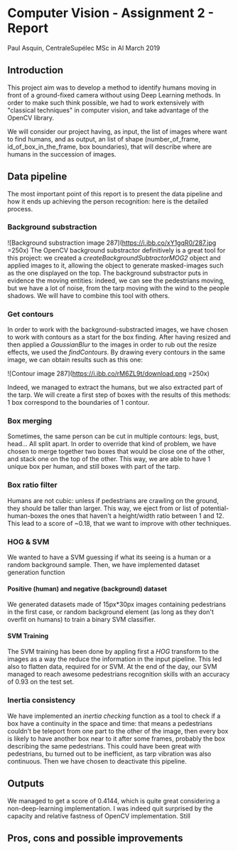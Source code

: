 # Computer Vision - Assignment 2 - Report 
Paul Asquin, CentraleSupélec MSc in AI March 2019

## Introduction
This project aim was to develop a method to identify humans moving in front of a ground-fixed camera without using Deep Learning methods. In order to make such think possible, we had to work extensively with "classical techniques" in computer vision, and take advantage of the OpenCV library.

We will consider our project having, as input, the list of images where want to find humans, and as output, an list of shape (number_of_frame, id_of_box_in_the_frame, box boundaries), that will describe where are humans in the succession of images.

## Data pipeline
The most important point of this report is to present the data pipeline and how it ends up achieving the person recognition: here is the detailed process.

### Background  substraction
![Background substraction image 287](https://i.ibb.co/xY1gqR0/287.jpg =250x)
The OpenCV background substractor definitively is a great tool for this project: we created a _createBackgroundSubtractorMOG2_ object and applied images to it, allowing the object to generate masked-images such as the one displayed on the top. The background substractor puts in evidence the moving entities: indeed, we can see the pedestrians moving, but we have a lot of noise, from the tarp moving with the wind to the people shadows. We will have to combine this tool with others.

### Get contours
In order to work with the background-substracted images, we have chosen to work with contours as a start for the box finding. After having resized and then applied a _GaussianBlur_ to the images in order to rub out the resize effects, we used the _findContours_. By drawing every contours in the same image, we can obtain results such as this one:

![Contour image 287](https://i.ibb.co/rM6ZL9t/download.png =250x)

Indeed, we managed to extract the humans, but we also extracted part of the tarp. We will create a first step of boxes with the results of this methods: 1 box correspond to the boundaries of 1 contour.

### Box merging

Sometimes, the same person can be cut in multiple contours: legs, bust, head... All split apart. In order to override that kind of problem, we have chosen to merge together two boxes that would be close one of the other, and stack one on the top of the other. This way, we are able to have 1 unique box per human, and still boxes with part of the tarp.

### Box ratio filter

Humans are not cubic: unless if pedestrians are crawling on the ground, they should be taller than larger. This way, we eject from or list of potential-human-boxes the ones that haven't a height/width ratio between 1 and 12. This lead to a score of ~0.18, that we want to improve with other techniques.

### HOG & SVM
We wanted to have a SVM guessing if what its seeing is a human or a random background sample. Then, we have implemented dataset generation function
#### Positive (human) and negative (background) dataset
We generated datasets made of 15px*30px images containing pedestrians in the first case, or random background element (as long as they don't overfit on humans) to train a binary SVM classifier. 

#### SVM Training
The SVM training has been done by appling first a _HOG_ transform to the images as a way the reduce the information in the input pipeline. This led also to flatten data, required for or SVM. At the end of the day, our SVM managed to reach awesome pedestrians recognition skills with an accuracy of 0.93 on the test set.

### Inertia consistency
We have implemented an _inertia checking_ function as a tool to check if a box have a continuity in the space and time: that means a pedestrians couldn't be teleport from one part to the other of the image, then every box is likely to have another box near to it after some frames, probably the box describing the same pedestrians. This could have been great with pedestrians, bu turned out to be inefficient, as tarp vibration was also continuous. Then we have chosen to deactivate this pipeline.

## Outputs

We managed to get a score of 0.4144, which is quite great considering a non-deep-learning implementation. I was indeed quit surprised by the capacity and relative fastness of OpenCV implementation. Still

## Pros, cons and possible improvements
<!--stackedit_data:
eyJoaXN0b3J5IjpbMTA5NjU4OTYzOSw2MzgyOTU3MywtMTEyND
I4NTI4MCwtNzU4OTg4ODMwXX0=
-->